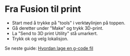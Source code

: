 # Fra Fusion til print

- Start med å trykke på "tools" i verktøylinjen på toppen. 
 - Gå deretter under "Make" og trykk 3D-print.
 - La "Send to 3D print Utility" stå umarkert.
 - Trykk ok og velg lokalisjon.
 
 Se neste guide: [Hvordan lage en g-code fil](https://github.com/robotikklinja/3d-printere/blob/master/Guide/Hvordan%20lage%20en%20G-code%20fil.md) 

